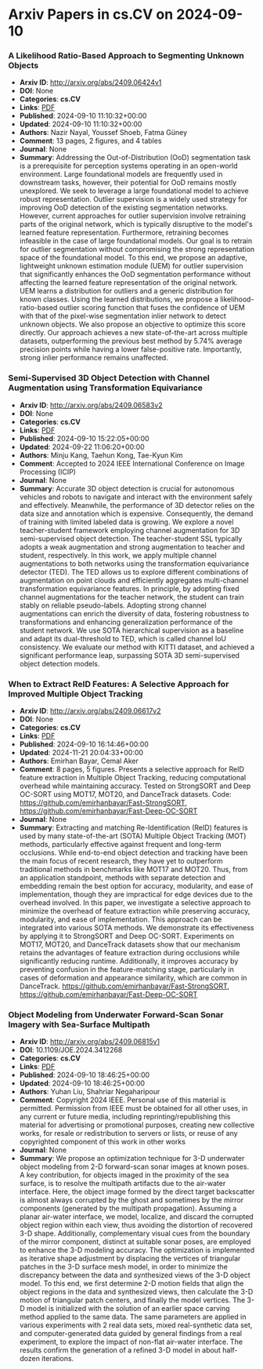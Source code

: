 # Arxiv Papers in cs.CV on 2024-09-10
### A Likelihood Ratio-Based Approach to Segmenting Unknown Objects
- **Arxiv ID**: http://arxiv.org/abs/2409.06424v1
- **DOI**: None
- **Categories**: **cs.CV**
- **Links**: [PDF](http://arxiv.org/pdf/2409.06424v1)
- **Published**: 2024-09-10 11:10:32+00:00
- **Updated**: 2024-09-10 11:10:32+00:00
- **Authors**: Nazir Nayal, Youssef Shoeb, Fatma Güney
- **Comment**: 13 pages, 2 figures, and 4 tables
- **Journal**: None
- **Summary**: Addressing the Out-of-Distribution (OoD) segmentation task is a prerequisite for perception systems operating in an open-world environment. Large foundational models are frequently used in downstream tasks, however, their potential for OoD remains mostly unexplored. We seek to leverage a large foundational model to achieve robust representation. Outlier supervision is a widely used strategy for improving OoD detection of the existing segmentation networks. However, current approaches for outlier supervision involve retraining parts of the original network, which is typically disruptive to the model's learned feature representation. Furthermore, retraining becomes infeasible in the case of large foundational models. Our goal is to retrain for outlier segmentation without compromising the strong representation space of the foundational model. To this end, we propose an adaptive, lightweight unknown estimation module (UEM) for outlier supervision that significantly enhances the OoD segmentation performance without affecting the learned feature representation of the original network. UEM learns a distribution for outliers and a generic distribution for known classes. Using the learned distributions, we propose a likelihood-ratio-based outlier scoring function that fuses the confidence of UEM with that of the pixel-wise segmentation inlier network to detect unknown objects. We also propose an objective to optimize this score directly. Our approach achieves a new state-of-the-art across multiple datasets, outperforming the previous best method by 5.74% average precision points while having a lower false-positive rate. Importantly, strong inlier performance remains unaffected.



### Semi-Supervised 3D Object Detection with Channel Augmentation using Transformation Equivariance
- **Arxiv ID**: http://arxiv.org/abs/2409.06583v2
- **DOI**: None
- **Categories**: **cs.CV**
- **Links**: [PDF](http://arxiv.org/pdf/2409.06583v2)
- **Published**: 2024-09-10 15:22:05+00:00
- **Updated**: 2024-09-22 11:06:20+00:00
- **Authors**: Minju Kang, Taehun Kong, Tae-Kyun Kim
- **Comment**: Accepted to 2024 IEEE International Conference on Image Processing
  (ICIP)
- **Journal**: None
- **Summary**: Accurate 3D object detection is crucial for autonomous vehicles and robots to navigate and interact with the environment safely and effectively. Meanwhile, the performance of 3D detector relies on the data size and annotation which is expensive. Consequently, the demand of training with limited labeled data is growing. We explore a novel teacher-student framework employing channel augmentation for 3D semi-supervised object detection. The teacher-student SSL typically adopts a weak augmentation and strong augmentation to teacher and student, respectively. In this work, we apply multiple channel augmentations to both networks using the transformation equivariance detector (TED). The TED allows us to explore different combinations of augmentation on point clouds and efficiently aggregates multi-channel transformation equivariance features. In principle, by adopting fixed channel augmentations for the teacher network, the student can train stably on reliable pseudo-labels. Adopting strong channel augmentations can enrich the diversity of data, fostering robustness to transformations and enhancing generalization performance of the student network. We use SOTA hierarchical supervision as a baseline and adapt its dual-threshold to TED, which is called channel IoU consistency. We evaluate our method with KITTI dataset, and achieved a significant performance leap, surpassing SOTA 3D semi-supervised object detection models.



### When to Extract ReID Features: A Selective Approach for Improved Multiple Object Tracking
- **Arxiv ID**: http://arxiv.org/abs/2409.06617v2
- **DOI**: None
- **Categories**: **cs.CV**
- **Links**: [PDF](http://arxiv.org/pdf/2409.06617v2)
- **Published**: 2024-09-10 16:14:46+00:00
- **Updated**: 2024-11-21 20:04:33+00:00
- **Authors**: Emirhan Bayar, Cemal Aker
- **Comment**: 8 pages, 5 figures. Presents a selective approach for ReID feature
  extraction in Multiple Object Tracking, reducing computational overhead while
  maintaining accuracy. Tested on StrongSORT and Deep OC-SORT using MOT17,
  MOT20, and DanceTrack datasets. Code:
  https://github.com/emirhanbayar/Fast-StrongSORT,
  https://github.com/emirhanbayar/Fast-Deep-OC-SORT
- **Journal**: None
- **Summary**: Extracting and matching Re-Identification (ReID) features is used by many state-of-the-art (SOTA) Multiple Object Tracking (MOT) methods, particularly effective against frequent and long-term occlusions. While end-to-end object detection and tracking have been the main focus of recent research, they have yet to outperform traditional methods in benchmarks like MOT17 and MOT20. Thus, from an application standpoint, methods with separate detection and embedding remain the best option for accuracy, modularity, and ease of implementation, though they are impractical for edge devices due to the overhead involved. In this paper, we investigate a selective approach to minimize the overhead of feature extraction while preserving accuracy, modularity, and ease of implementation. This approach can be integrated into various SOTA methods. We demonstrate its effectiveness by applying it to StrongSORT and Deep OC-SORT. Experiments on MOT17, MOT20, and DanceTrack datasets show that our mechanism retains the advantages of feature extraction during occlusions while significantly reducing runtime. Additionally, it improves accuracy by preventing confusion in the feature-matching stage, particularly in cases of deformation and appearance similarity, which are common in DanceTrack. https://github.com/emirhanbayar/Fast-StrongSORT, https://github.com/emirhanbayar/Fast-Deep-OC-SORT



### Object Modeling from Underwater Forward-Scan Sonar Imagery with Sea-Surface Multipath
- **Arxiv ID**: http://arxiv.org/abs/2409.06815v1
- **DOI**: 10.1109/JOE.2024.3412268
- **Categories**: **cs.CV**
- **Links**: [PDF](http://arxiv.org/pdf/2409.06815v1)
- **Published**: 2024-09-10 18:46:25+00:00
- **Updated**: 2024-09-10 18:46:25+00:00
- **Authors**: Yuhan Liu, Shahriar Negaharipour
- **Comment**: Copyright 2024 IEEE. Personal use of this material is permitted.
  Permission from IEEE must be obtained for all other uses, in any current or
  future media, including reprinting/republishing this material for advertising
  or promotional purposes, creating new collective works, for resale or
  redistribution to servers or lists, or reuse of any copyrighted component of
  this work in other works
- **Journal**: None
- **Summary**: We propose an optimization technique for 3-D underwater object modeling from 2-D forward-scan sonar images at known poses. A key contribution, for objects imaged in the proximity of the sea surface, is to resolve the multipath artifacts due to the air-water interface. Here, the object image formed by the direct target backscatter is almost always corrupted by the ghost and sometimes by the mirror components (generated by the multipath propagation). Assuming a planar air-water interface, we model, localize, and discard the corrupted object region within each view, thus avoiding the distortion of recovered 3-D shape. Additionally, complementary visual cues from the boundary of the mirror component, distinct at suitable sonar poses, are employed to enhance the 3-D modeling accuracy.   The optimization is implemented as iterative shape adjustment by displacing the vertices of triangular patches in the 3-D surface mesh model, in order to minimize the discrepancy between the data and synthesized views of the 3-D object model. To this end, we first determine 2-D motion fields that align the object regions in the data and synthesized views, then calculate the 3-D motion of triangular patch centers, and finally the model vertices. The 3-D model is initialized with the solution of an earlier space carving method applied to the same data. The same parameters are applied in various experiments with 2 real data sets, mixed real-synthetic data set, and computer-generated data guided by general findings from a real experiment, to explore the impact of non-flat air-water interface. The results confirm the generation of a refined 3-D model in about half-dozen iterations.



